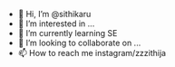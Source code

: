 - 👋 Hi, I’m @sithikaru
- 👀 I’m interested in ...
- 🌱 I’m currently learning SE
- 💞️ I’m looking to collaborate on ...
- 📫 How to reach me instagram/zzzithija

<!---
sithikaru/sithikaru is a ✨ special ✨ repository because its `README.md` (this file) appears on your GitHub profile.
You can click the Preview link to take a look at your changes.
--->
